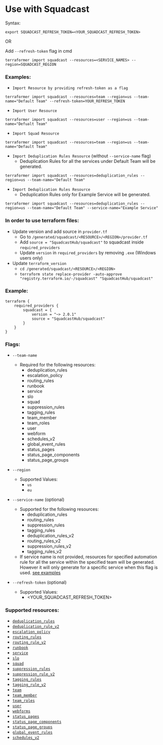 # Use with Squadcast

Syntax:

`export SQUADCAST_REFRESH_TOKEN=<YOUR_SQUADCAST_REFRESH_TOKEN>`

OR

Add `--refresh-token` flag in cmd

```
terraformer import squadcast --resources=<SERVICE_NAMES> --region=SQUADCAST_REGION
```

### Examples:

- `Import Resource by providing refresh-token as a flag`

```
terraformer import squadcast --resources=team --region=us --team-name="Default Team" --refresh-token=YOUR_REFRESH_TOKEN
```

- `Import User Resource`

```
terraformer import squadcast --resources=user --region=us --team-name="Defualt Team"
```

- `Import Squad Resource`

```
terraformer import squadcast --resources=team --region=us --team-name="Default Team"
```

- `Import Deduplication Rules Resource` (without `--service-name` flag)
  - Deduplication Rules for all the services under Default Team will be generated.

```
terraformer import squadcast --resources=deduplication_rules --region=us --team-name="Default Team"
```

- `Import Deduplication Rules Resource`
  - Deduplication Rules only for Example Service will be generated.

```
terraformer import squadcast --resources=deduplication_rules --region=us --team-name="Default Team" --service-name="Example Service"
```

### In order to use terraform files:

- Update version and add source in `provider.tf`
  - Go to `/generated/squadcast/<RESOURCE>/<REGION>/provider.tf`
  - Add `source = "SquadcastHub/squadcast"` to squadcast inside `required_providers`
  - Update `version` in `required_providers` by removing `.exe` (Windows users only)
- Update `terraform_version`
  - `cd /generated/squadcast/<RESOURCE>/<REGION>`
  - `terraform state replace-provider -auto-approve "registry.terraform.io/-/squadcast" "SquadcastHub/squadcast"`

### Example:

```
terraform {
    required_providers {
        squadcast = {
            version = "~> 2.0.1"
            source = "SquadcastHub/squadcast"
        }
    }
}
```

### Flags:

- `--team-name`

  - Required for the following resources:
    - deduplication_rules
    - escalation_policy
    - routing_rules
    - runbook
    - service
    - slo
    - squad
    - suppression_rules
    - tagging_rules
    - team_member
    - team_roles
    - user
    - webform
    - schedules_v2
    - global_event_rules
    - status_pages
    - status_page_components
    - status_page_groups

- `--region`

  - Supported Values:
    - `us`
    - `eu`

- `--service-name` (optional)

  - Supported for the following resources:
    - deduplication_rules
    - routing_rules
    - suppression_rules
    - tagging_rules
    - deduplication_rules_v2
    - routing_rules_v2
    - suppression_rules_v2
    - tagging_rules_v2
  - If service name is not provided, resources for specified automation rule for all the service within the specified team will be generated. However it will only generate for a specific service when this flag is used. [see examples](squadcast.md:36)

- `--refresh-token` (optional)
  - Supported Values:
    - <YOUR_SQUADCAST_REFRESH_TOKEN>

### Supported resources:

- [`deduplication_rules`](https://registry.terraform.io/providers/SquadcastHub/squadcast/latest/docs/resources/deduplication_rules)
- [`deduplication_rule_v2`](https://registry.terraform.io/providers/SquadcastHub/squadcast/latest/docs/resources/deduplication_rule_v2)
- [`escalation_policy`](https://registry.terraform.io/providers/SquadcastHub/squadcast/latest/docs/resources/escalation_policy)
- [`routing_rules`](https://registry.terraform.io/providers/SquadcastHub/squadcast/latest/docs/resources/routing_rules)
- [`routing_rule_v2`](https://registry.terraform.io/providers/SquadcastHub/squadcast/latest/docs/resources/routing_rule_v2)
- [`runbook`](https://registry.terraform.io/providers/SquadcastHub/squadcast/latest/docs/resources/runbook)
- [`service`](https://registry.terraform.io/providers/SquadcastHub/squadcast/latest/docs/resources/service)
- [`slo`](https://registry.terraform.io/providers/SquadcastHub/squadcast/latest/docs/resources/slo)
- [`squad`](https://registry.terraform.io/providers/SquadcastHub/squadcast/latest/docs/resources/squad)
- [`suppression_rules`](https://registry.terraform.io/providers/SquadcastHub/squadcast/latest/docs/resources/suppression_rules)
- [`suppression_rule_v2`](https://registry.terraform.io/providers/SquadcastHub/squadcast/latest/docs/resources/suppression_rule_v2)
- [`tagging_rules`](https://registry.terraform.io/providers/SquadcastHub/squadcast/latest/docs/resources/tagging_rules)
- [`tagging_rule_v2`](https://registry.terraform.io/providers/SquadcastHub/squadcast/latest/docs/resources/tagging_rule_v2)
- [`team`](https://registry.terraform.io/providers/SquadcastHub/squadcast/latest/docs/resources/team)
- [`team_member`](https://registry.terraform.io/providers/SquadcastHub/squadcast/latest/docs/resources/team_member)
- [`team_roles`](https://registry.terraform.io/providers/SquadcastHub/squadcast/latest/docs/resources/team_role)
- [`user`](https://registry.terraform.io/providers/SquadcastHub/squadcast/latest/docs/resources/user)
- [`webforms`](https://registry.terraform.io/providers/SquadcastHub/squadcast/latest/docs/resources/webform)
- [`status_pages`](https://registry.terraform.io/providers/SquadcastHub/squadcast/latest/docs/resources/status_page)
- [`status_page_components`](https://registry.terraform.io/providers/SquadcastHub/squadcast/latest/docs/resources/status_page_component)
- [`status_page_groups`](https://registry.terraform.io/providers/SquadcastHub/squadcast/latest/docs/resources/status_page_group)
- [`global_event_rules`](https://registry.terraform.io/providers/SquadcastHub/squadcast/latest/docs/resources/ger)
- [`schedules_v2`](https://registry.terraform.io/providers/SquadcastHub/squadcast/latest/docs/resources/schedule_v2)
